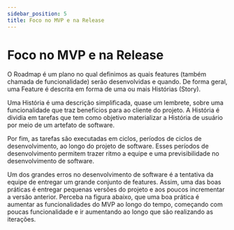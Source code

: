 ```yaml
---
sidebar_position: 5
title: Foco no MVP e na Release
---
```

# Foco no MVP e na Release

O Roadmap é um plano no qual definimos as quais features (também chamada de funcionalidade) serão desenvolvidas e quando. De forma geral, uma Feature é descrita em forma de uma ou mais Histórias (Story). 

Uma História é uma descrição simplificada, quase um lembrete, sobre uma funcionalidade que traz benefícios para ao cliente do projeto. A História é dividia em tarefas que tem como objetivo materializar a História de usuário por meio de um artefato de software. 

Por fim, as tarefas são executadas em ciclos, períodos de ciclos de desenvolvimento, ao longo do projeto de software. Esses períodos de desenvolvimento permitem trazer ritmo a equipe e uma previsibilidade no desenvolvimento de software.

Um dos grandes erros no desenvolvimento de software é a tentativa da equipe de entregar um grande conjunto de features. Assim, uma das boas práticas é entregar pequenas versões do projeto e aos poucos incrementar a versão anterior.  Perceba na figura abaixo, que uma boa prática é aumentar as funcionalidades do MVP ao longo do tempo, começando com poucas funcionalidade e ir aumentando ao longo que são realizando as iterações. 